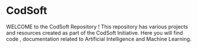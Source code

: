 # CodSoft
WELCOME to the CodSoft Repository ! This repository has various projects and resources created as part of the CodSoft Initiative. Here you will find code , documentation related to Artificial Intelligence and Machine Learning.
